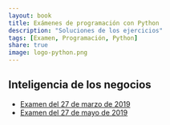 ```yaml
---
layout: book
title: Exámenes de programación con Python
description: "Soluciones de los ejercicios"
tags: [Examen, Programación, Python]
share: true
image: logo-python.png
---
```


## Inteligencia de los negocios

- [Examen del 27 de marzo de 2019](examen-inteligencia-negocios-2019-03-27.html)
- [Examen del 27 de mayo de 2019](examen-inteligencia-negocios-2019-05-27.html)
